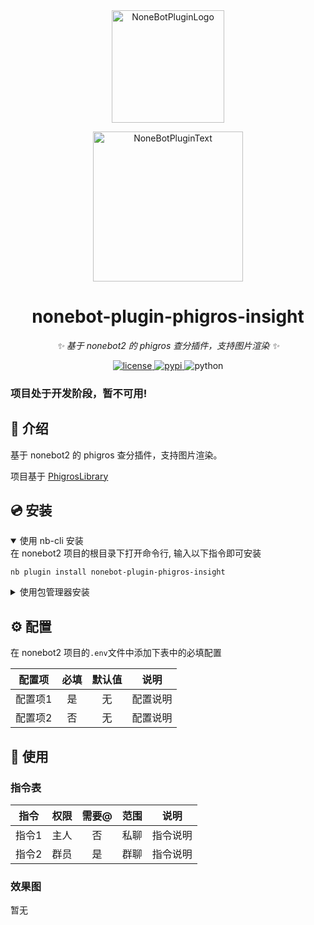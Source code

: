 <div align="center">
  <a href="https://v2.nonebot.dev/store"><img src="https://github.com/A-kirami/nonebot-plugin-template/blob/resources/nbp_logo.png" width="180" height="180" alt="NoneBotPluginLogo"></a>
  <br>
  <p><img src="https://github.com/A-kirami/nonebot-plugin-template/blob/resources/NoneBotPlugin.svg" width="240" alt="NoneBotPluginText"></p>
</div>

<div align="center">

# nonebot-plugin-phigros-insight

_✨ 基于 nonebot2 的 phigros 查分插件，支持图片渲染 ✨_

<a href="./LICENSE">
    <img src="https://img.shields.io/github/license/shiyihang2007/nonebot-plugin-phigros-insight.svg" alt="license">
</a>
<a href="https://pypi.python.org/pypi/nonebot-plugin-phigros-insight">
    <img src="https://img.shields.io/pypi/v/nonebot-plugin-phigros-insight.svg" alt="pypi">
</a>
<img src="https://img.shields.io/badge/python-3.8+-blue.svg" alt="python">

</div>

### 项目处于开发阶段，暂不可用!

## 📖 介绍

基于 nonebot2 的 phigros 查分插件，支持图片渲染。

项目基于 <a href="https://github.com/7aGiven/PhigrosLibrary">PhigrosLibrary</a>

## 💿 安装

<details open>
<summary>使用 nb-cli 安装</summary>
在 nonebot2 项目的根目录下打开命令行, 输入以下指令即可安装

    nb plugin install nonebot-plugin-phigros-insight

</details>

<details>
<summary>使用包管理器安装</summary>
在 nonebot2 项目的插件目录下, 打开命令行, 根据你使用的包管理器, 输入相应的安装命令

<details>
<summary>pip</summary>

    pip install nonebot-plugin-phigros-insight
</details>
<details>
<summary>pdm</summary>

    pdm add nonebot-plugin-phigros-insight
</details>
<details>
<summary>poetry</summary>

    poetry add nonebot-plugin-phigros-insight
</details>
<details>
<summary>conda</summary>

    conda install nonebot-plugin-phigros-insight
</details>

打开 nonebot2 项目根目录下的 `pyproject.toml` 文件, 在 `[tool.nonebot]` 部分追加写入

    plugins = ["nonebot_plugin_phigros_insight"]

</details>

## ⚙️ 配置

在 nonebot2 项目的`.env`文件中添加下表中的必填配置

| 配置项 | 必填 | 默认值 | 说明 |
|:-----:|:----:|:----:|:----:|
| 配置项1 | 是 | 无 | 配置说明 |
| 配置项2 | 否 | 无 | 配置说明 |

## 🎉 使用
### 指令表

| 指令 | 权限 | 需要@ | 范围 | 说明 |
|:-----:|:----:|:----:|:----:|:----:|
| 指令1 | 主人 | 否 | 私聊 | 指令说明 |
| 指令2 | 群员 | 是 | 群聊 | 指令说明 |

### 效果图

暂无
